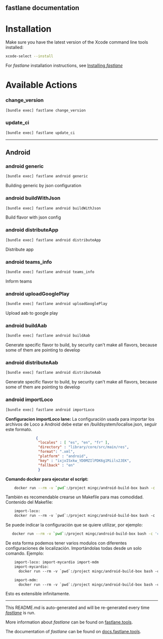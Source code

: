 fastlane documentation
----

# Installation

Make sure you have the latest version of the Xcode command line tools installed:

```sh
xcode-select --install
```

For _fastlane_ installation instructions, see [Installing _fastlane_](https://docs.fastlane.tools/#installing-fastlane)

# Available Actions

### change_version

```sh
[bundle exec] fastlane change_version
```



### update_ci

```sh
[bundle exec] fastlane update_ci
```



----


## Android

### android generic

```sh
[bundle exec] fastlane android generic
```

Building generic by json configuration

### android buildWithJson

```sh
[bundle exec] fastlane android buildWithJson
```

Build flavor with json config

### android distributeApp

```sh
[bundle exec] fastlane android distributeApp
```

Distribute app

### android teams_info

```sh
[bundle exec] fastlane android teams_info
```

Inform teams

### android uploadGooglePlay

```sh
[bundle exec] fastlane android uploadGooglePlay
```

Upload aab to google play

### android buildAab

```sh
[bundle exec] fastlane android buildAab
```

Generate specific flavor to build, by security can't make all flavors, because some of them are pointing to develop

### android distributeAab

```sh
[bundle exec] fastlane android distributeAab
```

Generate specific flavor to build, by security can't make all flavors, because some of them are pointing to develop

### android importLoco

```sh
[bundle exec] fastlane android importLoco
```


**Configuracion importLoco lane:**
La configuración usada para importar los archivos de Loco a Android debe estar en /buildsystem/localise.json, seguir este formato.

```json
              {
               "locales" : [ "es", "en", "fr" ],
               "directory" : "library/core/src/main/res",
               "format": ".xml",
               "platform" : "android",
               "key" : "ixjxISxkw_YD0MZIlPDK6g1Miils2JEK",
               "fallback" : "en"
               }
```
**Comando docker para ejecutar el script:**

```sh
    docker run --rm -v `pwd`:/project mingc/android-build-box bash -c 'cd /project; fastlane importLoco'
```

También es recomendable crearse un Makefile para mas comodidad.
Contenido del Makefile:

```makefile
    import-loco:
    docker run --rm -v `pwd`:/project mingc/android-build-box bash -c 'cd /project; fastlane importLoco'
```
Se puede indicar la configuración que se quiere utilizar, por ejemplo:
```sh
   docker run --rm -v `pwd`:/project mingc/android-build-box bash -c 'cd /project; fastlane importLoco conf_file:./buildsystem/localise-mdm.json'
```

De esta forma podemos tener varios modulos con diferentes configuraciones de localización. Importándolas todas desde un solo comando. Ejemplo:

```makefile
    import-loco: import-mycardio import-mdm
    import-mycardio:
      docker run --rm -v `pwd`:/project mingc/android-build-box bash -c 'cd /project; fastlane importLoco conf_file:./buildsystem/localise-mycardio.json'

    import-mdm:
      docker run --rm -v `pwd`:/project mingc/android-build-box bash -c 'cd /project; fastlane importLoco conf_file:./buildsystem/localise-mdm.json'
```
Esto es extensible infinitamente.


----

This README.md is auto-generated and will be re-generated every time [_fastlane_](https://fastlane.tools) is run.

More information about _fastlane_ can be found on [fastlane.tools](https://fastlane.tools).

The documentation of _fastlane_ can be found on [docs.fastlane.tools](https://docs.fastlane.tools).
